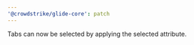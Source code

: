```yaml
---
'@crowdstrike/glide-core': patch
---
```


Tabs can now be selected by applying the selected attribute.
